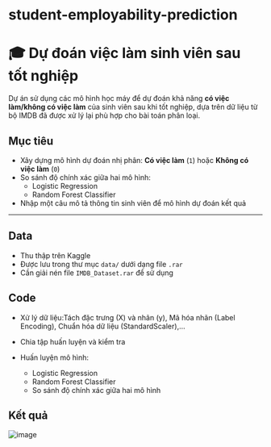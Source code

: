 # student-employability-prediction
# 🎓 Dự đoán việc làm sinh viên sau tốt nghiệp

Dự án sử dụng các mô hình học máy để dự đoán khả năng **có việc làm/không có việc làm** của sinh viên sau khi tốt nghiệp, dựa trên dữ liệu từ bộ IMDB đã được xử lý lại phù hợp cho bài toán phân loại.

## Mục tiêu

- Xây dựng mô hình dự đoán nhị phân: **Có việc làm** (`1`) hoặc **Không có việc làm** (`0`)
- So sánh độ chính xác giữa hai mô hình:
  - Logistic Regression
  - Random Forest Classifier
- Nhập một câu mô tả thông tin sinh viên để mô hình dự đoán kết quả

---

## Data
- Thu thập trên Kaggle
- Được lưu trong thư mục `data/` dưới dạng file `.rar`
- Cần giải nén file `IMDB_Dataset.rar` để sử dụng

## Code
- Xử lý dữ liệu:Tách đặc trưng (X) và nhãn (y), Mã hóa nhãn (Label Encoding), Chuẩn hóa dữ liệu (StandardScaler),...
- Chia tập huấn luyện và kiểm tra

- Huấn luyện mô hình:
  - Logistic Regression
  - Random Forest Classifier
  - So sánh độ chính xác giữa hai mô hình

## Kết quả 
![image](https://github.com/user-attachments/assets/7e2185cb-a966-4cdf-94cd-5ec4bdb4075f)
